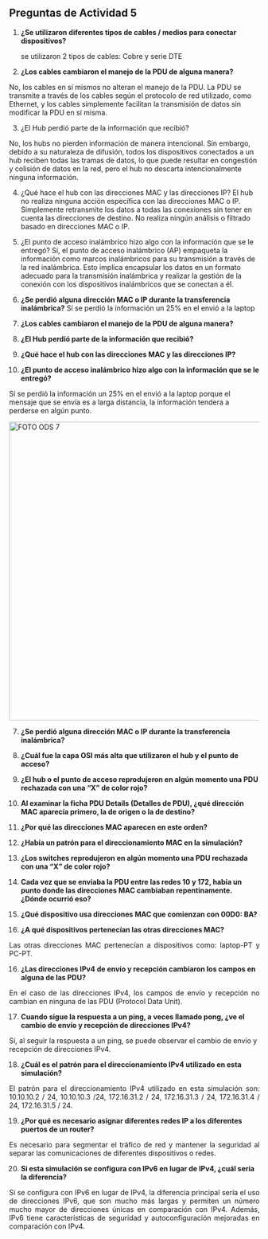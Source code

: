 ## Preguntas de Actividad 5

1. **¿Se utilizaron diferentes tipos de cables / medios para conectar dispositivos?**
   
   se utilizaron 2 tipos de cables: Cobre y serie DTE
   
2. **¿Los cables cambiaron el manejo de la PDU de alguna manera?**
   
No, los cables en sí mismos no alteran el manejo de la PDU. La PDU se transmite a través de los cables según el protocolo de red utilizado, como Ethernet, y los cables simplemente facilitan la transmisión de datos sin modificar la PDU en sí misma.

3.	¿El Hub perdió parte de la información que recibió?

No, los hubs no pierden información de manera intencional. Sin embargo, debido a su naturaleza de difusión, todos los dispositivos conectados a un hub reciben todas las tramas de datos, lo que puede resultar en congestión y colisión de datos en la red, pero el hub no descarta intencionalmente ninguna información.

4.	¿Qué hace el hub con las direcciones MAC y las direcciones IP?
El hub no realiza ninguna acción específica con las direcciones MAC o IP. Simplemente retransmite los datos a todas las conexiones sin tener en cuenta las direcciones de destino. No realiza ningún análisis o filtrado basado en direcciones MAC o IP.

5.	¿El punto de acceso inalámbrico hizo algo con la información que se le entregó?
Sí, el punto de acceso inalámbrico (AP) empaqueta la información como marcos inalámbricos para su transmisión a través de la red inalámbrica. Esto implica encapsular los datos en un formato adecuado para la transmisión inalámbrica y realizar la gestión de la conexión con los dispositivos inalámbricos que se conectan a él.

6.	**¿Se perdió alguna dirección MAC o IP durante la transferencia inalámbrica?**
Sí se perdió la información un 25% en el envió a la laptop


8. **¿Los cables cambiaron el manejo de la PDU de alguna manera?**

9. **¿El Hub perdió parte de la información que recibió?**

10. **¿Qué hace el hub con las direcciones MAC y las direcciones IP?**

11. **¿El punto de acceso inalámbrico hizo algo con la información que se le entregó?**

Sí se perdió la información un 25% en el envió a la laptop porque el mensaje que se envía es a larga distancia, la información tendera a perderse en algún punto.

<p align="light">
  <img src="https://i.postimg.cc/qvX8nXcr/Imagen1.png)](https://postimg.cc/fVytQdgq)" alt="FOTO ODS 7" width="600px" />
</p>


7. **¿Se perdió alguna dirección MAC o IP durante la transferencia inalámbrica?**

8. **¿Cuál fue la capa OSI más alta que utilizaron el hub y el punto de acceso?**

8. **¿El hub o el punto de acceso reprodujeron en algún momento una PDU rechazada con una “X” de color rojo?**

9. **Al examinar la ficha PDU Details (Detalles de PDU), ¿qué dirección MAC aparecía primero, la de origen o la de destino?**

10. **¿Por qué las direcciones MAC aparecen en este orden?**
11. **¿Había un patrón para el direccionamiento MAC en la simulación?**

12. **¿Los switches reprodujeron en algún momento una PDU rechazada con una “X” de color rojo?**

13. **Cada vez que se enviaba la PDU entre las redes 10 y 172, había un punto donde las direcciones MAC cambiaban repentinamente. ¿Dónde ocurrió eso?**

14. **¿Qué dispositivo usa direcciones MAC que comienzan con 00D0: BA?**

15. **¿A qué dispositivos pertenecían las otras direcciones MAC?**
    
<p align="justify">
Las otras direcciones MAC pertenecían a dispositivos como: laptop-PT y  PC-PT.
 </p>
 
16. **¿Las direcciones IPv4 de envío y recepción cambiaron los campos en alguna de las PDU?**
    
<p align="justify">
En el caso de las direcciones IPv4, los campos de envío y recepción no cambian en ninguna de las PDU (Protocol Data Unit).
 </p>
 
17. **Cuando sigue la respuesta a un ping, a veces llamado pong, ¿ve el cambio de envío y recepción de direcciones IPv4?**
    
<p align="justify">
  
Sí, al seguir la respuesta a un ping, se puede observar el cambio de envío y recepción de direcciones IPv4.
 </p>
 
18. **¿Cuál es el patrón para el direccionamiento IPv4 utilizado en esta simulación?**
    
<p align="justify">
  El patrón para el direccionamiento IPv4 utilizado en esta simulación son: 10.10.10.2 / 24, 10.10.10.3 /24, 172.16.31.2 / 24, 172.16.31.3 / 24, 172.16.31.4 / 24, 172.16.31.5 / 24.
 </p>
 
19. **¿Por qué es necesario asignar diferentes redes IP a los diferentes puertos de un router?**
    
<p align="justify">
  Es necesario para segmentar el tráfico de red y mantener la seguridad al separar las comunicaciones de diferentes dispositivos o redes.
 </p>
 
20. **Si esta simulación se configura con IPv6 en lugar de IPv4, ¿cuál sería la diferencia?**

<p align="justify">
  Si se configura con IPv6 en lugar de IPv4, la diferencia principal sería el uso de direcciones IPv6, que son mucho más largas y permiten un número mucho mayor de direcciones únicas en comparación con IPv4. Además, IPv6 tiene características de seguridad y autoconfiguración mejoradas en comparación con IPv4.
 </p>
